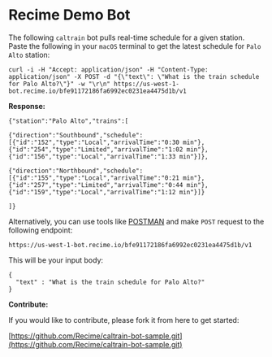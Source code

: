 # Recime Demo Bot

The following `caltrain` bot pulls real-time schedule for a given station. Paste the following in your `macOS` terminal to get the latest schedule for `Palo Alto` station:

```
curl -i -H "Accept: application/json" -H "Content-Type: application/json" -X POST -d "{\"text\": \"What is the train schedule for Palo Alto?\"}" -w "\r\n" https://us-west-1-bot.recime.io/bfe91172186fa6992ec0231ea4475d1b/v1
```

**Response:**

```
{"station":"Palo Alto","trains":[

{"direction":"Southbound","schedule":[{"id":"152","type":"Local","arrivalTime":"0:30 min"},{"id":"254","type":"Limited","arrivalTime":"1:02 min"},{"id":"156","type":"Local","arrivalTime":"1:33 min"}]},

{"direction":"Northbound","schedule":[{"id":"155","type":"Local","arrivalTime":"0:21 min"},{"id":"257","type":"Limited","arrivalTime":"0:44 min"},{"id":"159","type":"Local","arrivalTime":"1:12 min"}]}

]}
```

Alternatively, you can use tools like [POSTMAN](https://www.getpostman.com/) and make `POST` request to the following endpoint:

```
https://us-west-1-bot.recime.io/bfe91172186fa6992ec0231ea4475d1b/v1
```

This will be your input body:

```
{
  "text" : "What is the train schedule for Palo Alto?"
}

```



**Contribute:**

If you would like to contribute, please fork it from here to get started:

[https://github.com/Recime/caltrain-bot-sample.git](https://github.com/Recime/caltrain-bot-sample.git)
